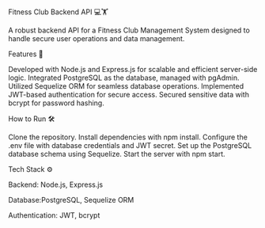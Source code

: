 Fitness Club Backend API 💻🏋️

A robust backend API for a Fitness Club Management System designed to handle secure user operations and data management.

Features 🚀

Developed with Node.js and Express.js for scalable and efficient server-side logic.
Integrated PostgreSQL as the database, managed with pgAdmin.
Utilized Sequelize ORM for seamless database operations.
Implemented JWT-based authentication for secure access.
Secured sensitive data with bcrypt for password hashing.

How to Run 🛠️

Clone the repository.
Install dependencies with npm install.
Configure the .env file with database credentials and JWT secret.
Set up the PostgreSQL database schema using Sequelize.
Start the server with npm start.

Tech Stack ⚙️

Backend: Node.js, Express.js

Database:PostgreSQL, Sequelize ORM

Authentication: JWT, bcrypt
